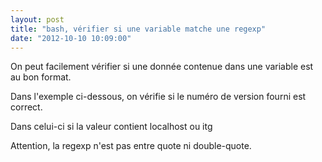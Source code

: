 ```yaml
---
layout: post
title: "bash, vérifier si une variable matche une regexp"
date: "2012-10-10 10:09:00"
---
```

On peut facilement vérifier si une donnée contenue dans une variable est au bon format.

Dans l'exemple ci-dessous, on vérifie si le numéro de version fourni est correct.

<script src="http://pastebin.com/embed_js.php?i=zBdfhhNa"></script>

Dans celui-ci si la valeur contient localhost ou itg

<script src="http://pastebin.com/embed_js.php?i=ASS9hgZP"></script>

Attention, la regexp n'est pas entre quote ni double-quote.

<div style="overflow:hidden; height:0;">=~, regexp, re</div>
